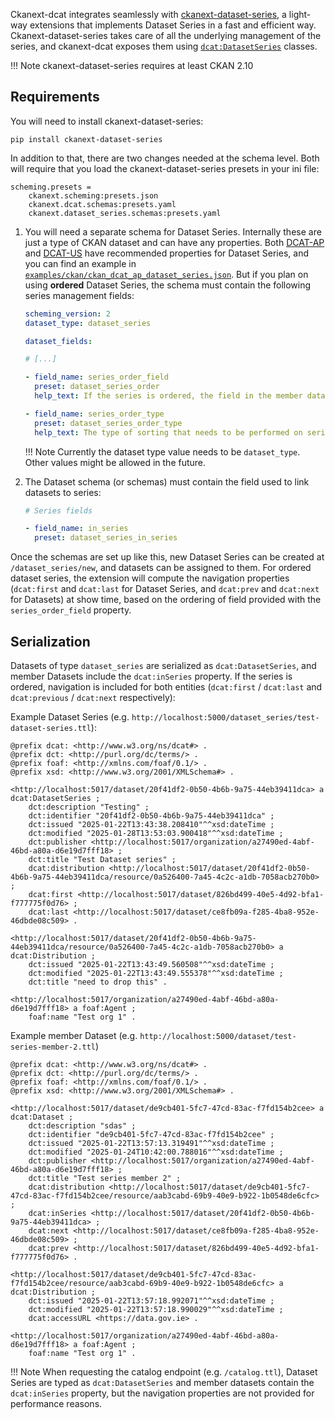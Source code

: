 
Ckanext-dcat integrates seamlessly with [ckanext-dataset-series](https://github.com/ckan/ckanext-dataset-series), a light-way extensions that implements Dataset Series in a fast and efficient way. Ckanext-dataset-series takes care of all the underlying management of the series, and ckanext-dcat exposes them using [`dcat:DatasetSeries`](https://www.w3.org/TR/vocab-dcat-3/#Class:Dataset_Series) classes.

!!! Note
    ckanext-dataset-series requires at least CKAN 2.10


## Requirements

You will need to install ckanext-dataset-series:

    pip install ckanext-dataset-series

In addition to that, there are two changes needed at the schema level. Both will require that you load the ckanext-dataset-series presets in your ini file:

    scheming.presets =
        ckanext.scheming:presets.json
        ckanext.dcat.schemas:presets.yaml
        ckanext.dataset_series.schemas:presets.yaml

1. You will need a separate schema for Dataset Series. Internally these are just a type of CKAN dataset and can have any properties. Both [DCAT-AP](https://semiceu.github.io/DCAT-AP/releases/3.0.0/#DatasetSeries) and [DCAT-US](https://doi-do.github.io/dcat-us/#properties-for-dataset-series) have recommended properties for Dataset Series, and you can find an example in [`examples/ckan/ckan_dcat_ap_dataset_series.json`](https://github.com/ckan/ckanext-dcat/blob/master/examples/ckan/ckan_dcat_ap_dataset_series.json). But if you plan on using **ordered** Dataset Series, the schema must contain the following series management fields:



    ```yaml
	scheming_version: 2
	dataset_type: dataset_series

	dataset_fields:

	# [...]

    - field_name: series_order_field
      preset: dataset_series_order
      help_text: If the series is ordered, the field in the member datasets that will be used for sorting.

    - field_name: series_order_type
      preset: dataset_series_order_type
      help_text: The type of sorting that needs to be performed on series members.
    ```
	!!! Note
		Currently the dataset type value needs to be `dataset_type`. Other values might be allowed in the future.

2. The Dataset schema (or schemas) must contain the field used to link datasets to series:


    ```yaml
    # Series fields

    - field_name: in_series
      preset: dataset_series_in_series

    ```

Once the schemas are set up like this, new Dataset Series can be created at `/dataset_series/new`, and datasets can be assigned to them. For ordered dataset series, the extension will compute the navigation properties (`dcat:first` and `dcat:last` for Dataset Series, and `dcat:prev` and `dcat:next` for Datasets) at show time, based on the ordering of field provided with the `series_order_field` property.


## Serialization

Datasets of type `dataset_series` are serialized as `dcat:DatasetSeries`, and member Datasets include the `dcat:inSeries` property. If the series is ordered, navigation is included for both entities (`dcat:first` / `dcat:last` and `dcat:previous` / `dcat:next` respectively):

Example Dataset Series (e.g. `http://localhost:5000/dataset_series/test-dataset-series.ttl`):

```turtle
@prefix dcat: <http://www.w3.org/ns/dcat#> .
@prefix dct: <http://purl.org/dc/terms/> .
@prefix foaf: <http://xmlns.com/foaf/0.1/> .
@prefix xsd: <http://www.w3.org/2001/XMLSchema#> .

<http://localhost:5017/dataset/20f41df2-0b50-4b6b-9a75-44eb39411dca> a dcat:DatasetSeries ;
    dct:description "Testing" ;
    dct:identifier "20f41df2-0b50-4b6b-9a75-44eb39411dca" ;
    dct:issued "2025-01-22T13:43:38.208410"^^xsd:dateTime ;
    dct:modified "2025-01-28T13:53:03.900418"^^xsd:dateTime ;
    dct:publisher <http://localhost:5017/organization/a27490ed-4abf-46bd-a80a-d6e19d7fff18> ;
    dct:title "Test Dataset series" ;
    dcat:distribution <http://localhost:5017/dataset/20f41df2-0b50-4b6b-9a75-44eb39411dca/resource/0a526400-7a45-4c2c-a1db-7058acb270b0> ;
    dcat:first <http://localhost:5017/dataset/826bd499-40e5-4d92-bfa1-f777775f0d76> ;
    dcat:last <http://localhost:5017/dataset/ce8fb09a-f285-4ba8-952e-46dbde08c509> .

<http://localhost:5017/dataset/20f41df2-0b50-4b6b-9a75-44eb39411dca/resource/0a526400-7a45-4c2c-a1db-7058acb270b0> a dcat:Distribution ;
    dct:issued "2025-01-22T13:43:49.560508"^^xsd:dateTime ;
    dct:modified "2025-01-22T13:43:49.555378"^^xsd:dateTime ;
    dct:title "need to drop this" .

<http://localhost:5017/organization/a27490ed-4abf-46bd-a80a-d6e19d7fff18> a foaf:Agent ;
    foaf:name "Test org 1" .
```

Example member Dataset (e.g. `http://localhost:5000/dataset/test-series-member-2.ttl`)

```turtle
@prefix dcat: <http://www.w3.org/ns/dcat#> .
@prefix dct: <http://purl.org/dc/terms/> .
@prefix foaf: <http://xmlns.com/foaf/0.1/> .
@prefix xsd: <http://www.w3.org/2001/XMLSchema#> .

<http://localhost:5017/dataset/de9cb401-5fc7-47cd-83ac-f7fd154b2cee> a dcat:Dataset ;
    dct:description "sdas" ;
    dct:identifier "de9cb401-5fc7-47cd-83ac-f7fd154b2cee" ;
    dct:issued "2025-01-22T13:57:13.319491"^^xsd:dateTime ;
    dct:modified "2025-01-24T10:42:00.788016"^^xsd:dateTime ;
    dct:publisher <http://localhost:5017/organization/a27490ed-4abf-46bd-a80a-d6e19d7fff18> ;
    dct:title "Test series member 2" ;
    dcat:distribution <http://localhost:5017/dataset/de9cb401-5fc7-47cd-83ac-f7fd154b2cee/resource/aab3cabd-69b9-40e9-b922-1b0548de6cfc> ;
    dcat:inSeries <http://localhost:5017/dataset/20f41df2-0b50-4b6b-9a75-44eb39411dca> ;
    dcat:next <http://localhost:5017/dataset/ce8fb09a-f285-4ba8-952e-46dbde08c509> ;
    dcat:prev <http://localhost:5017/dataset/826bd499-40e5-4d92-bfa1-f777775f0d76> .

<http://localhost:5017/dataset/de9cb401-5fc7-47cd-83ac-f7fd154b2cee/resource/aab3cabd-69b9-40e9-b922-1b0548de6cfc> a dcat:Distribution ;
    dct:issued "2025-01-22T13:57:18.992071"^^xsd:dateTime ;
    dct:modified "2025-01-22T13:57:18.990029"^^xsd:dateTime ;
    dcat:accessURL <https://data.gov.ie> .

<http://localhost:5017/organization/a27490ed-4abf-46bd-a80a-d6e19d7fff18> a foaf:Agent ;
    foaf:name "Test org 1" .
```

!!! Note
	When requesting the catalog endpoint (e.g. `/catalog.ttl`), Dataset Series are typed as `dcat:DatasetSeries` and member datasets contain the `dcat:inSeries` property, but the navigation properties are not provided for performance reasons.
